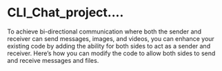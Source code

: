 # CLI_Chat_project....
To achieve bi-directional communication where both the sender and receiver can send messages, images, and videos, you can enhance your existing code by adding the ability for both sides to act as a sender and receiver. Here’s how you can modify the code to allow both sides to send and receive messages and files.
